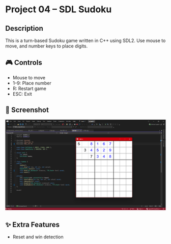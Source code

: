 # Project 04 – SDL Sudoku

## Description

This is a turn-based Sudoku game written in C++ using SDL2. Use mouse to move, and number keys to place digits.

## 🎮 Controls

- Mouse to move
- 1–9: Place number
- R: Restart game
- ESC: Exit

## 🧪 Screenshot

![Sudoku](<Screenshot 2025-05-06 214804.png>)

## ✨ Extra Features

- Reset and win detection